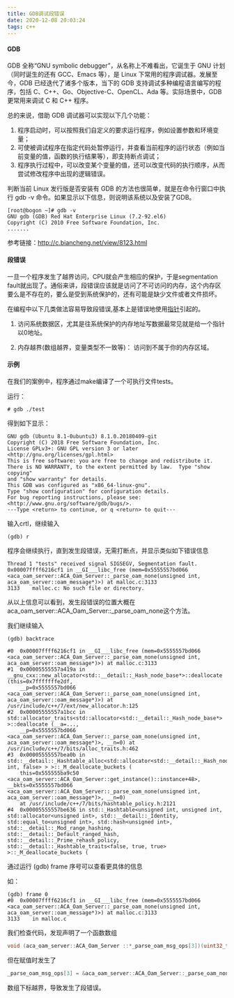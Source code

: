 ```yaml
---
title: GDB调试段错误
date: 2020-12-08 20:03:24
tags: c++
---
```


#### GDB

GDB 全称“GNU symbolic debugger”，从名称上不难看出，它诞生于 GNU 计划（同时诞生的还有 GCC、Emacs 等），是 Linux 下常用的程序调试器。发展至今，GDB 已经迭代了诸多个版本，当下的 GDB 支持调试多种编程语言编写的程序，包括 C、C++、Go、Objective-C、OpenCL、Ada 等。实际场景中，GDB 更常用来调试 C 和 C++ 程序。

<!--more-->

总的来说，借助 GDB 调试器可以实现以下几个功能：

1. 程序启动时，可以按照我们自定义的要求运行程序，例如设置参数和环境变量；
2. 可使被调试程序在指定代码处暂停运行，并查看当前程序的运行状态（例如当前变量的值，函数的执行结果等），即支持断点调试；
3. 程序执行过程中，可以改变某个变量的值，还可以改变代码的执行顺序，从而尝试修改程序中出现的逻辑错误。

判断当前 Linux 发行版是否安装有 GDB 的方法也很简单，就是在命令行窗口中执行 gdb -v 命令。如果显示以下信息，则说明该系统以及安装了GDB。

```shell
[root@bogon ~]# gdb -v
GNU gdb (GDB) Red Hat Enterprise Linux (7.2-92.el6)
Copyright (C) 2010 Free Software Foundation, Inc.
.......
```

参考链接：http://c.biancheng.net/view/8123.html

#### 段错误

一旦一个程序发生了越界访问，CPU就会产生相应的保护，于是segmentation fault就出现了。通俗来讲，段错误应该就是访问了不可访问的内存，这个内存区要么是不存在的，要么是受到系统保护的，还有可能是缺少文件或者文件损坏。

在编程中以下几类做法容易导致段错误,基本上是错误地使用[指针](https://baike.baidu.com/item/指针)引起的。

1. 访问系统数据区，尤其是往系统保护的内存地址写数据最常见就是给一个指针以0地址。

2. 内存越界(数组越界，变量类型不一致等)： 访问到不属于你的内存区域。

   

#### 示例

在我们的案例中，程序通过make编译了一个可执行文件tests。

运行：

```shell
# gdb ./test
```

得到如下显示：

```
GNU gdb (Ubuntu 8.1-0ubuntu3) 8.1.0.20180409-git
Copyright (C) 2018 Free Software Foundation, Inc.
License GPLv3+: GNU GPL version 3 or later <http://gnu.org/licenses/gpl.html>
This is free software: you are free to change and redistribute it.
There is NO WARRANTY, to the extent permitted by law.  Type "show copying"
and "show warranty" for details.
This GDB was configured as "x86_64-linux-gnu".
Type "show configuration" for configuration details.
For bug reporting instructions, please see:
<http://www.gnu.org/software/gdb/bugs/>.
---Type <return> to continue, or q <return> to quit---
```

输入crtl，继续输入

```
(gdb) r
```

程序会继续执行，直到发生段错误，无需打断点，并显示类似如下错误信息

```shell
Thread 1 "tests" received signal SIGSEGV, Segmentation fault.
0x00007ffff6216cf1 in __GI___libc_free (mem=0x5555557bd066 <aca_oam_server::ACA_Oam_Server::_parse_oam_none(unsigned int, aca_oam_server::oam_message*)>) at malloc.c:3133
3133    malloc.c: No such file or directory.
```

从以上信息可以看到，发生段错误的位置大概在aca_oam_server::ACA_Oam_Server::_parse_oam_none这个方法。

我们继续输入

```shell
(gdb) backtrace

#0  0x00007ffff6216cf1 in __GI___libc_free (mem=0x5555557bd066 <aca_oam_server::ACA_Oam_Server::_parse_oam_none(unsigned int, aca_oam_server::oam_message*)>) at malloc.c:3133
#1  0x00005555557a419a in __gnu_cxx::new_allocator<std::__detail::_Hash_node_base*>::deallocate (this=0x7fffffffe2df, 
    __p=0x5555557bd066 <aca_oam_server::ACA_Oam_Server::_parse_oam_none(unsigned int, aca_oam_server::oam_message*)>) at /usr/include/c++/7/ext/new_allocator.h:125
#2  0x00005555557a1bcc in std::allocator_traits<std::allocator<std::__detail::_Hash_node_base*> >::deallocate (__a=..., 
    __p=0x5555557bd066 <aca_oam_server::ACA_Oam_Server::_parse_oam_none(unsigned int, aca_oam_server::oam_message*)>, __n=0) at /usr/include/c++/7/bits/alloc_traits.h:462
#3  0x00005555557bea0b in std::__detail::_Hashtable_alloc<std::allocator<std::__detail::_Hash_node<unsigned int, false> > >::_M_deallocate_buckets (
    this=0x555555ba9c50 <aca_oam_server::ACA_Oam_Server::get_instance()::instance+48>, __bkts=0x5555557bd066 <aca_oam_server::ACA_Oam_Server::_parse_oam_none(unsigned int, aca_oam_server::oam_message*)>, __n=0)
    at /usr/include/c++/7/bits/hashtable_policy.h:2121
#4  0x00005555557be636 in std::_Hashtable<unsigned int, unsigned int, std::allocator<unsigned int>, std::__detail::_Identity, std::equal_to<unsigned int>, std::hash<unsigned int>, std::__detail::_Mod_range_hashing, std::__detail::_Default_ranged_hash, std::__detail::_Prime_rehash_policy, std::__detail::_Hashtable_traits<false, true, true> >::_M_deallocate_buckets (
```

通过运行 (gdb) frame 序号可以查看更具体的信息

如：

```
(gdb) frame 0
#0  0x00007ffff6216cf1 in __GI___libc_free (mem=0x5555557bd066 <aca_oam_server::ACA_Oam_Server::_parse_oam_none(unsigned int, aca_oam_server::oam_message*)>) at malloc.c:3133
3133    in malloc.c
```

我们检查代码，发现声明了一个函数数组

```c++
void (aca_oam_server::ACA_Oam_Server ::*_parse_oam_msg_ops[3])(uint32_t udp_dpost,oam_message *oammsg);
```

但在赋值时发生了

```c++
_parse_oam_msg_ops[3] = &aca_oam_server::ACA_Oam_Server::_parse_oam_none;
```

数组下标越界，导致发生了段错误。

